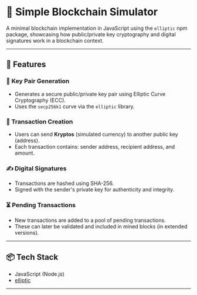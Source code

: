 # 🔗 Simple Blockchain Simulator

A minimal blockchain implementation in JavaScript using the `elliptic` npm package, showcasing how public/private key cryptography and digital signatures work in a blockchain context.

---

## 🚀 Features

### 🔑 Key Pair Generation
- Generates a secure public/private key pair using Elliptic Curve Cryptography (ECC).
- Uses the `secp256k1` curve via the `elliptic` library.

### 💸 Transaction Creation
- Users can send **Kryptos** (simulated currency) to another public key (address).
- Each transaction contains: sender address, recipient address, and amount.

### ✍️ Digital Signatures
- Transactions are hashed using SHA-256.
- Signed with the sender's private key for authenticity and integrity.

### ⏳ Pending Transactions
- New transactions are added to a pool of pending transactions.
- These can later be validated and included in mined blocks (in extended versions).

---

## 📦 Tech Stack

- JavaScript (Node.js)
- [elliptic](https://www.npmjs.com/package/elliptic)
---
